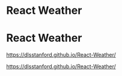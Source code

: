 # React Weather
# React Weather

https://dlsstanford.github.io/React-Weather/













https://dlsstanford.github.io/React-Weather/























